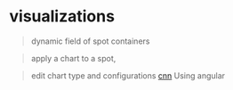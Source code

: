 visualizations
==============

> dynamic field of spot containers 

> apply a chart to a spot,

> edit chart type and configurations
<a href="http://www.cnn.com">cnn</a>
Using angular
